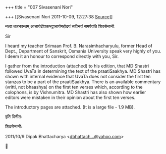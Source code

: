 +++
title = "007 Sivasenani Nori"

+++
[[Sivasenani Nori	2011-10-09, 12:27:38 [Source](https://groups.google.com/g/bvparishat/c/t66mMJhN7Vc)]]



नत्वा तत्रभवन्तम् आचार्यदीपकभट्टाचार्यमहोदयं सविनयं समर्पयति शिवसेनानीः

  

Sir

  

I heard my teacher Srimaan Prof. B. Narasimhacharyulu, former Head of Dept., Department of Sanskrit, Osmania University speak very highly of you. I deem it an honour to correspond directly with you, Sir.

  

I gather from the introduction (attached) to his edition, that MD Shastri followed UvaTa in determining the text of the praatiSaakhya. MD Shastri has shown with internal evidence that UvaTa does not consider the first ten stanzas to be a part of the praatiSaakhya. There is an available commentary (vritti, not bhaashya) on the first ten verses which, according to the colophons, is by Vishnumitra. MD Shastri has also shown how earlier editors were mistaken in their opinion about the first ten verses.

  

The introductory pages are attached. (It is a large file - 1.9 MB).

  

इति विनीतः

शिवसेनानीः

  

  

2011/10/9 Dipak Bhattacharya \<[dbhattach...@yahoo.com]()\>




